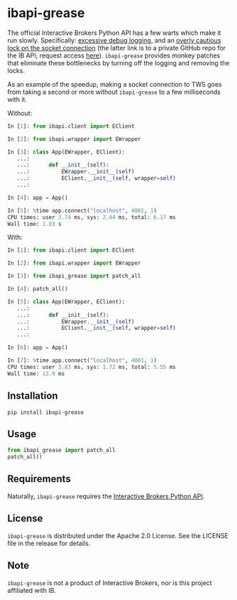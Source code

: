 # ibapi-grease
The official Interactive Brokers Python API has a few warts which make it run slowly. Specifically: [excessive debug logging](https://groups.io/g/twsapi/topic/4972510), and an [overly cautious lock on the socket connection](https://github.com/InteractiveBrokers/tws-api/issues/464) (the latter link is to a private GitHub repo for the IB API; request access [here](https://interactivebrokers.github.io/api_software_contribute.html)). `ibapi-grease` provides monkey patches that eliminate these bottlenecks by turning off the logging and removing the locks.

As an example of the speedup, making a socket connection to TWS goes from taking a second or more without `ibapi-grease` to a few milliseconds with it.

Without:

```python
In [1]: from ibapi.client import EClient

In [2]: from ibapi.wrapper import EWrapper

In [3]: class App(EWrapper, EClient):
   ...:     
   ...:      def __init__(self):
   ...:          EWrapper.__init__(self)
   ...:          EClient.__init__(self, wrapper=self)
   ...:         

In [4]: app = App()

In [5]: %time app.connect("localhost", 4001, 1)
CPU times: user 3.74 ms, sys: 2.44 ms, total: 6.17 ms
Wall time: 1.03 s

```

With:

```python
In [1]: from ibapi.client import EClient

In [2]: from ibapi.wrapper import EWrapper

In [3]: from ibapi_grease import patch_all

In [4]: patch_all()

In [5]: class App(EWrapper, EClient):
   ...:     
   ...:      def __init__(self):
   ...:          EWrapper.__init__(self)
   ...:          EClient.__init__(self, wrapper=self)
   ...:         

In [6]: app = App()

In [7]: %time app.connect("localhost", 4001, 1)
CPU times: user 3.83 ms, sys: 1.72 ms, total: 5.55 ms
Wall time: 13.9 ms
```

## Installation


```
pip install ibapi-grease
```

## Usage

```python
from ibapi_grease import patch_all
patch_all()
```

## Requirements

Naturally, `ibapi-grease` requires the [Interactive Brokers Python API](https://interactivebrokers.github.io/).

## License

`ibapi-grease` is distributed under the Apache 2.0 License. See the LICENSE file in the release for details.

## Note

`ibapi-grease` is not a product of Interactive Brokers, nor is this project affiliated with IB.



